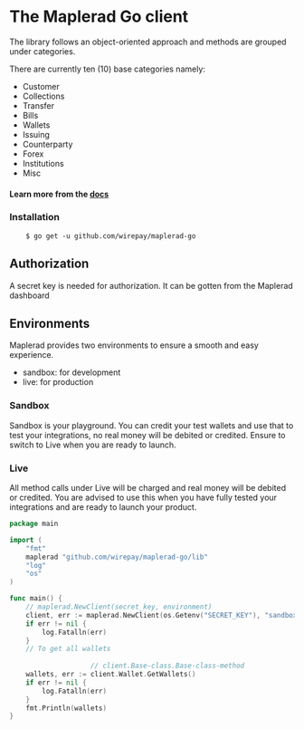 # The Maplerad Go client



The library follows an object-oriented approach and methods are grouped under categories.

There are currently ten (10) base categories namely:
 * Customer
 * Collections
 * Transfer
 * Bills
 * Wallets
 * Issuing
 * Counterparty
 * Forex
 * Institutions
 * Misc

 #### Learn more from the [docs](https://maplerad.dev/reference)

### Installation
```shell
    $ go get -u github.com/wirepay/maplerad-go
```

## Authorization
 A secret key is needed for authorization. It can be gotten from the Maplerad dashboard

## Environments
Maplerad provides two environments to ensure a smooth and easy experience.

* sandbox: for development
* live: for production

### Sandbox
Sandbox is your playground. You can credit your test wallets and use that to test your integrations, no real money will be debited or credited.
Ensure to switch to Live when you are ready to launch.

### Live
All method calls under Live will be charged and real money will be debited or credited.
You are advised to use this when you have fully tested your integrations and are ready to launch your product.


```go
package main

import (
	"fmt"
	maplerad "github.com/wirepay/maplerad-go/lib"
	"log"
	"os"
)

func main() {
	// maplerad.NewClient(secret_key, environment)
	client, err := maplerad.NewClient(os.Getenv("SECRET_KEY"), "sandbox")
	if err != nil {
		log.Fatalln(err)
	}
	// To get all wallets
	
	                // client.Base-class.Base-class-method
	wallets, err := client.Wallet.GetWallets()
	if err != nil {
		log.Fatalln(err)
	}
	fmt.Println(wallets)
}


```